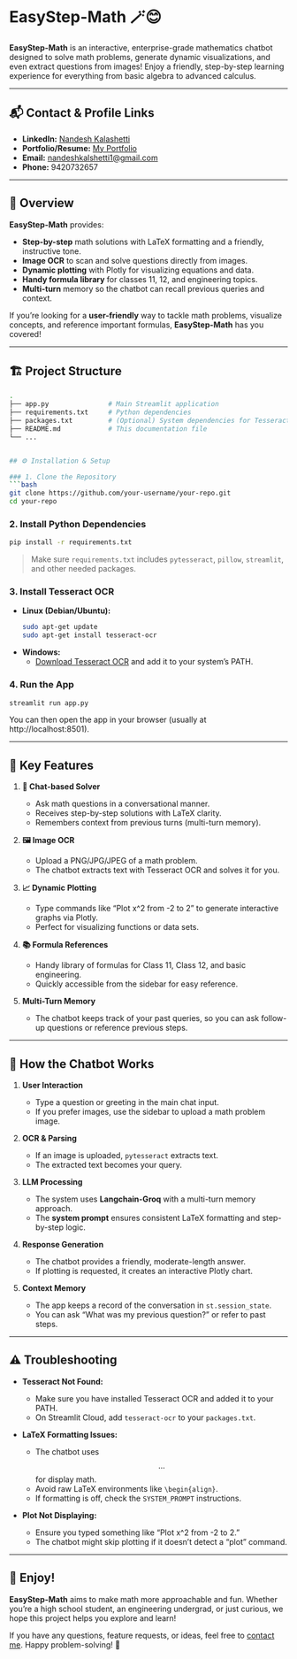 # EasyStep-Math 🪄😊

**EasyStep-Math** is an interactive, enterprise-grade mathematics chatbot designed to solve math problems, generate dynamic visualizations, and even extract questions from images! Enjoy a friendly, step-by-step learning experience for everything from basic algebra to advanced calculus. 

---

## 📬 Contact & Profile Links

- **LinkedIn:** [Nandesh Kalashetti](https://www.linkedin.com/in/nandesh-kalashetti-333a78250)  
- **Portfolio/Resume:** [My Portfolio](https://nandesh-kalashettiportfilio2386.netlify.app)  
- **Email:** [nandeshkalshetti1@gmail.com](mailto:nandeshkalshetti1@gmail.com)  
- **Phone:** 9420732657  

---

## 🌟 Overview

**EasyStep-Math** provides:
- **Step-by-step** math solutions with LaTeX formatting and a friendly, instructive tone.
- **Image OCR** to scan and solve questions directly from images.
- **Dynamic plotting** with Plotly for visualizing equations and data.
- **Handy formula library** for classes 11, 12, and engineering topics.
- **Multi-turn** memory so the chatbot can recall previous queries and context.

If you’re looking for a **user-friendly** way to tackle math problems, visualize concepts, and reference important formulas, **EasyStep-Math** has you covered!

---

## 🏗️ Project Structure

```bash
.
├── app.py               # Main Streamlit application
├── requirements.txt     # Python dependencies
├── packages.txt         # (Optional) System dependencies for Tesseract on Streamlit Cloud
├── README.md            # This documentation file
└── ...


## ⚙️ Installation & Setup

### 1. Clone the Repository
```bash
git clone https://github.com/your-username/your-repo.git
cd your-repo
```

### 2. Install Python Dependencies
```bash
pip install -r requirements.txt
```
> Make sure `requirements.txt` includes `pytesseract`, `pillow`, `streamlit`, and other needed packages.

### 3. Install Tesseract OCR
- **Linux (Debian/Ubuntu):**
  ```bash
  sudo apt-get update
  sudo apt-get install tesseract-ocr
  ```
- **Windows:**
  - [Download Tesseract OCR](https://github.com/UB-Mannheim/tesseract/wiki) and add it to your system’s PATH.

### 4. Run the App
```bash
streamlit run app.py
```

You can then open the app in your browser (usually at http://localhost:8501).

---

## 🚀 Key Features

1. **🤖 Chat-based Solver**  
   - Ask math questions in a conversational manner.  
   - Receives step-by-step solutions with LaTeX clarity.  
   - Remembers context from previous turns (multi-turn memory).

2. **🖼️ Image OCR**  
   - Upload a PNG/JPG/JPEG of a math problem.  
   - The chatbot extracts text with Tesseract OCR and solves it for you.

3. **📈 Dynamic Plotting**  
   - Type commands like “Plot x^2 from -2 to 2” to generate interactive graphs via Plotly.  
   - Perfect for visualizing functions or data sets.

4. **📚 Formula References**  
   - Handy library of formulas for Class 11, Class 12, and basic engineering.  
   - Quickly accessible from the sidebar for easy reference.

5. **Multi-Turn Memory**  
   - The chatbot keeps track of your past queries, so you can ask follow-up questions or reference previous steps.

---

## 🧩 How the Chatbot Works

1. **User Interaction**  
   - Type a question or greeting in the main chat input.  
   - If you prefer images, use the sidebar to upload a math problem image.

2. **OCR & Parsing**  
   - If an image is uploaded, `pytesseract` extracts text.  
   - The extracted text becomes your query.

3. **LLM Processing**  
   - The system uses **Langchain-Groq** with a multi-turn memory approach.  
   - The **system prompt** ensures consistent LaTeX formatting and step-by-step logic.

4. **Response Generation**  
   - The chatbot provides a friendly, moderate-length answer.  
   - If plotting is requested, it creates an interactive Plotly chart.

5. **Context Memory**  
   - The app keeps a record of the conversation in `st.session_state`.  
   - You can ask “What was my previous question?” or refer to past steps.

---

## ⚠️ Troubleshooting

- **Tesseract Not Found:**  
  - Make sure you have installed Tesseract OCR and added it to your PATH.  
  - On Streamlit Cloud, add `tesseract-ocr` to your `packages.txt`.

- **LaTeX Formatting Issues:**  
  - The chatbot uses $$...$$ for display math.  
  - Avoid raw LaTeX environments like `\begin{align}`.  
  - If formatting is off, check the `SYSTEM_PROMPT` instructions.

- **Plot Not Displaying:**  
  - Ensure you typed something like “Plot x^2 from -2 to 2.”  
  - The chatbot might skip plotting if it doesn’t detect a “plot” command.

---

## 🎉 Enjoy!

**EasyStep-Math** aims to make math more approachable and fun. Whether you’re a high school student, an engineering undergrad, or just curious, we hope this project helps you explore and learn!

If you have any questions, feature requests, or ideas, feel free to [contact me](mailto:nandeshkalshetti1@gmail.com). Happy problem-solving! 🌟
```
